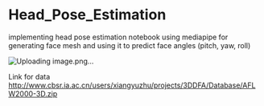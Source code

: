 # Head_Pose_Estimation
implementing head pose estimation notebook using mediapipe for generating face mesh and using it to predict face angles (pitch, yaw, roll)

![Uploading image.png…]()


Link for data http://www.cbsr.ia.ac.cn/users/xiangyuzhu/projects/3DDFA/Database/AFLW2000-3D.zip
